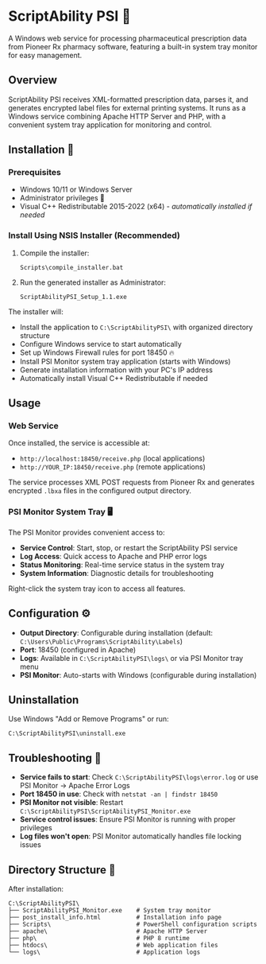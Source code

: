 # ScriptAbility PSI 💊

A Windows web service for processing pharmaceutical prescription data from Pioneer Rx pharmacy software, featuring a built-in system tray monitor for easy management.

## Overview

ScriptAbility PSI receives XML-formatted prescription data, parses it, and generates encrypted label files for external printing systems. It runs as a Windows service combining Apache HTTP Server and PHP, with a convenient system tray application for monitoring and control.

## Installation 🚀

### Prerequisites
- Windows 10/11 or Windows Server
- Administrator privileges 🔑
- Visual C++ Redistributable 2015-2022 (x64) - *automatically installed if needed*

### Install Using NSIS Installer (Recommended)

1. Compile the installer:
   ```batch
   Scripts\compile_installer.bat
   ```

2. Run the generated installer as Administrator:
   ```
   ScriptAbilityPSI_Setup_1.1.exe
   ```

The installer will:
- Install the application to `C:\ScriptAbilityPSI\` with organized directory structure
- Configure Windows service to start automatically
- Set up Windows Firewall rules for port 18450 🔥
- Install PSI Monitor system tray application (starts with Windows)
- Generate installation information with your PC's IP address
- Automatically install Visual C++ Redistributable if needed

## Usage

### Web Service
Once installed, the service is accessible at:
- `http://localhost:18450/receive.php` (local applications)
- `http://YOUR_IP:18450/receive.php` (remote applications)

The service processes XML POST requests from Pioneer Rx and generates encrypted `.lbxa` files in the configured output directory.

### PSI Monitor System Tray 🖥️
The PSI Monitor provides convenient access to:
- **Service Control**: Start, stop, or restart the ScriptAbility PSI service
- **Log Access**: Quick access to Apache and PHP error logs
- **Status Monitoring**: Real-time service status in the system tray
- **System Information**: Diagnostic details for troubleshooting

Right-click the system tray icon to access all features.

## Configuration ⚙️

- **Output Directory**: Configurable during installation (default: `C:\Users\Public\Programs\ScriptAbility\Labels`)
- **Port**: 18450 (configured in Apache)
- **Logs**: Available in `C:\ScriptAbilityPSI\logs\` or via PSI Monitor tray menu
- **PSI Monitor**: Auto-starts with Windows (configurable during installation)

## Uninstallation

Use Windows "Add or Remove Programs" or run:
```
C:\ScriptAbilityPSI\uninstall.exe
```

## Troubleshooting 🔧

- **Service fails to start**: Check `C:\ScriptAbilityPSI\logs\error.log` or use PSI Monitor → Apache Error Logs
- **Port 18450 in use**: Check with `netstat -an | findstr 18450`
- **PSI Monitor not visible**: Restart `C:\ScriptAbilityPSI\ScriptAbilityPSI_Monitor.exe`
- **Service control issues**: Ensure PSI Monitor is running with proper privileges
- **Log files won't open**: PSI Monitor automatically handles file locking issues

## Directory Structure 📁

After installation:
```
C:\ScriptAbilityPSI\
├── ScriptAbilityPSI_Monitor.exe    # System tray monitor
├── post_install_info.html          # Installation info page
├── Scripts\                        # PowerShell configuration scripts
├── apache\                         # Apache HTTP Server
├── php\                            # PHP 8 runtime
├── htdocs\                         # Web application files
└── logs\                           # Application logs
```

